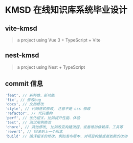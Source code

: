 # KMSD 在线知识库系统毕业设计

## vite-kmsd
> a project using Vue 3 + TypeScript + Vite

## nest-kmsd
> a project using Nest + TypeScript

## commit 信息
```js
'feat', // 新特性、新功能
'fix', // 修改bug
'docs', // 文档修改
'style', // 代码格式修改, 注意不是 css 修改
'refactor', // 代码重构
'perf', // 优化相关，比如提升性能、体验
'test', // 测试用例修改
'chore', // 其他修改, 比如改变构建流程、或者增加依赖库、工具等
'revert', // 回滚到上一个版本
'build' // 编译相关的修改，例如发布版本、对项目构建或者依赖的改动
```

